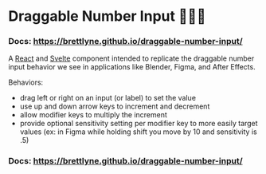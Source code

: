 # Draggable Number Input 🚧🚧🚧

### Docs: https://brettlyne.github.io/draggable-number-input/

A [React](https://react.dev) and [Svelte](https://svelte.dev)
component intended to replicate the draggable number input behavior
we see in applications like Blender, Figma, and After Effects.

Behaviors:

- drag left or right on an input (or label) to set the value
- use up and down arrow keys to increment and decrement
- allow modifier keys to multiply the increment
- provide optional sensitivity setting per modifier key to more easily target values (ex: in Figma while holding shift you move by 10 and sensitivity is .5)

### Docs: https://brettlyne.github.io/draggable-number-input/
